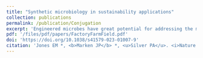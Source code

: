 ```yaml
---
title: "Synthetic microbiology in sustainability applications"
collection: publications
permalink: /publication/Conjugation
excerpt: 'Engineered microbes have great potential for addressing the many sustainability challenges that we face today. In this review, Ethan Jones and I develop an organizing framework for the various classes of applications of synthetic biology for sustainability. We use the property of environmental interfacing, the extent to which the engineered microbe is exposed to the natural environment in its deployment context, to categorize applications areas into three domains: Factory, Farm, and Field. This framework reveals common principles and challenges shared by application areas that are typically viewed as disparate, revealing important research directions that cross disciplinary boundaries.'
pdf: '/files/pdf/papers/FactoryFarmField.pdf'
doi: 'https://doi.org/10.1038/s41579-023-01007-9'
citation: 'Jones EM *, <b>Marken JP</b> *, <u>Silver PA</u>. <i>Nature Reviews Microbiology</i>, 2024 Jan 22.'
---
```


